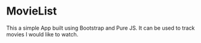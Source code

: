 # MovieList
This a simple App built using Bootstrap and Pure JS. It can be used to track movies I would like to watch.
